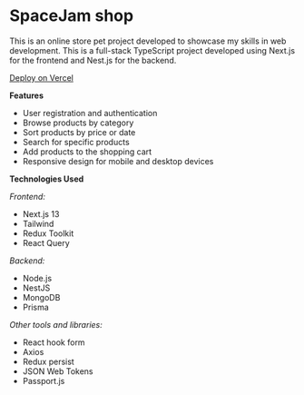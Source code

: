 # SpaceJam shop

This is an online store pet project developed to showcase my skills in web development. This is a full-stack TypeScript project developed using Next.js for the frontend and Nest.js for the backend.

[Deploy on Vercel](https://spacejam-shop.vercel.app)

**Features**

- User registration and authentication
- Browse products by category
- Sort products by price or date
- Search for specific products
- Add products to the shopping cart
- Responsive design for mobile and desktop devices

**Technologies Used**

*Frontend:*
- Next.js 13
- Tailwind
- Redux Toolkit
- React Query

*Backend:*
- Node.js
- NestJS
- MongoDB
- Prisma

*Other tools and libraries:*
- React hook form
- Axios
- Redux persist
- JSON Web Tokens
- Passport.js
